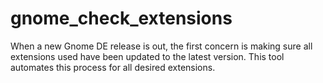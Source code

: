 # gnome_check_extensions
When a new Gnome DE release is out, the first concern is making sure all extensions used have been updated to the latest version. This tool automates this process for all desired extensions.
